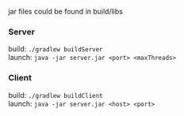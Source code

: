 jar files could be found in build/libs  
### Server  
build: `./gradlew buildServer`  
launch: `java -jar server.jar <port> <maxThreads>`  

### Client
build: `./gradlew buildClient`  
launch: `java -jar server.jar <host> <port>`  

